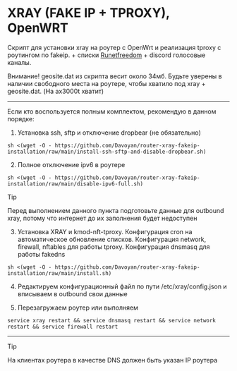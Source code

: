 # XRAY (FAKE IP + TPROXY), OpenWRT

Скрипт для установки xray на роутер с OpenWrt и реализация tproxy с роутингом по fakeip. + списки [Runetfreedom](https://github.com/runetfreedom/) + discord голосовые каналы.


Внимание! geosite.dat из скрипта весит около 34мб. Будьте уверены в наличии свободного места на роутере, чтобы хватило под xray + geosite.dat. (На ax3000t хватит)

---
Если кто воспользуется полным комплектом, рекомендую в данном порядке:

1. Установка ssh, sftp и отключение dropbear (не обязательно) 
```
sh <(wget -O - https://github.com/Davoyan/router-xray-fakeip-installation/raw/main/install-ssh-sftp-and-disable-dropbear.sh)
```

2. Полное отключение ipv6 в роутере 
```
sh <(wget -O - https://github.com/Davoyan/router-xray-fakeip-installation/raw/main/disable-ipv6-full.sh)
```

> [!TIP]
> Перед выполнением данного пункта подготовьте данные для outbound xray, потому что интернет до их заполнения будет недоступен

3. Установка XRAY и kmod-nft-tproxy. Конфигурация cron на автоматическое обновление списков. Конфигурация network, firewall, nftables для работы tproxy. Конфигурация dnsmasq для работы fakedns
```
sh <(wget -O - https://github.com/Davoyan/router-xray-fakeip-installation/raw/main/install.sh)
```

4. Редактируем конфигурационный файл по пути /etc/xray/config.json и вписываем в outbound свои данные

5. Перезагружаем роутер или выполняем
```
service xray restart && service dnsmasq restart && service network restart && service firewall restart
```

---
> [!TIP]
> На клиентах роутера в качестве DNS должен быть указан IP роутера
